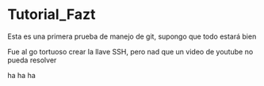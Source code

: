 # Tutorial_Fazt
Esta es una primera prueba de manejo de git, supongo que todo estará  bien

Fue al go tortuoso crear la llave SSH, pero nad que un video de youtube no pueda resolver 

ha ha ha

